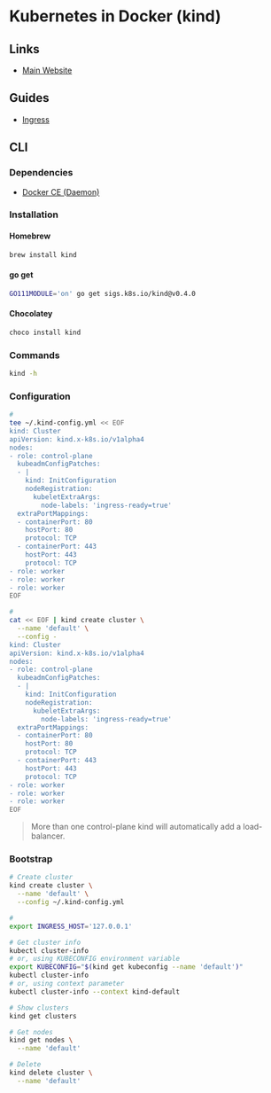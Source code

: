 # Kubernetes in Docker (kind)

<!--
https://github.com/kubernetes/kubeadm/tree/master/kinder
-->

## Links

- [Main Website](https://kind.sigs.k8s.io/)

## Guides

- [Ingress](https://kind.sigs.k8s.io/docs/user/ingress/)

## CLI

### Dependencies

- [Docker CE (Daemon)](/docker/docker-ce.md#daemon)

### Installation

#### Homebrew

```sh
brew install kind
```

#### go get

```sh
GO111MODULE='on' go get sigs.k8s.io/kind@v0.4.0
```

#### Chocolatey

```sh
choco install kind
```

### Commands

```sh
kind -h
```

### Configuration

```sh
#
tee ~/.kind-config.yml << EOF
kind: Cluster
apiVersion: kind.x-k8s.io/v1alpha4
nodes:
- role: control-plane
  kubeadmConfigPatches:
  - |
    kind: InitConfiguration
    nodeRegistration:
      kubeletExtraArgs:
        node-labels: 'ingress-ready=true'
  extraPortMappings:
  - containerPort: 80
    hostPort: 80
    protocol: TCP
  - containerPort: 443
    hostPort: 443
    protocol: TCP
- role: worker
- role: worker
- role: worker
EOF

#
cat << EOF | kind create cluster \
  --name 'default' \
  --config -
kind: Cluster
apiVersion: kind.x-k8s.io/v1alpha4
nodes:
- role: control-plane
  kubeadmConfigPatches:
  - |
    kind: InitConfiguration
    nodeRegistration:
      kubeletExtraArgs:
        node-labels: 'ingress-ready=true'
  extraPortMappings:
  - containerPort: 80
    hostPort: 80
    protocol: TCP
  - containerPort: 443
    hostPort: 443
    protocol: TCP
- role: worker
- role: worker
- role: worker
EOF
```

> More than one control-plane kind will automatically add a load-balancer.

### Bootstrap

```sh
# Create cluster
kind create cluster \
  --name 'default' \
  --config ~/.kind-config.yml

#
export INGRESS_HOST='127.0.0.1'

# Get cluster info
kubectl cluster-info
# or, using KUBECONFIG environment variable
export KUBECONFIG="$(kind get kubeconfig --name 'default')"
kubectl cluster-info
# or, using context parameter
kubectl cluster-info --context kind-default

# Show clusters
kind get clusters

# Get nodes
kind get nodes \
  --name 'default'

# Delete
kind delete cluster \
  --name 'default'
```
